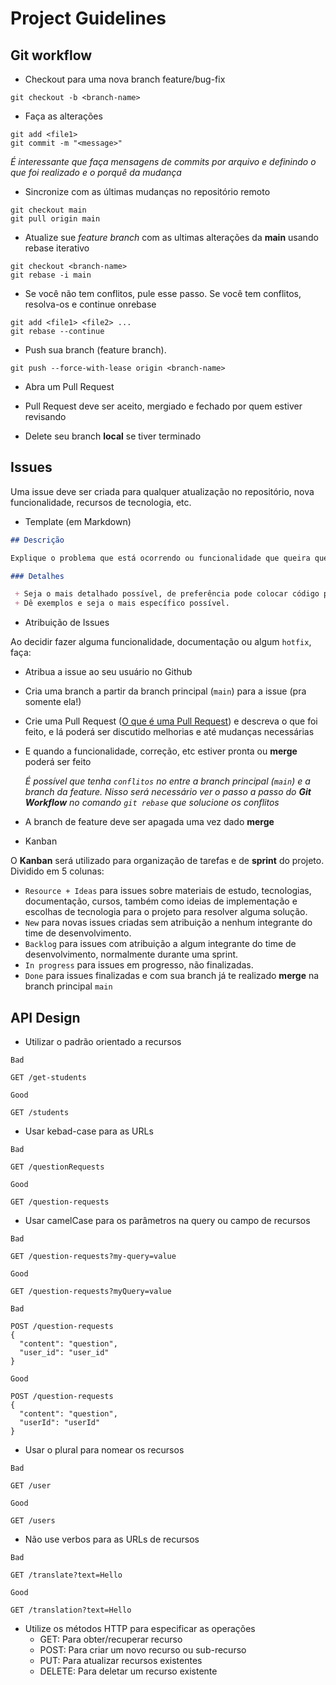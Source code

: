 # Project Guidelines

## Git workflow

+ Checkout para uma nova branch feature/bug-fix
```
git checkout -b <branch-name>
```

+ Faça as alterações
```
git add <file1>
git commit -m "<message>"
```

_É interessante que faça mensagens de commits por arquivo e definindo o que foi realizado e o porquê da mudança_

+ Sincronize com as últimas mudanças no repositório remoto
```
git checkout main
git pull origin main
```

+ Atualize sue *feature branch* com as ultimas alterações da **main** usando rebase iterativo
```
git checkout <branch-name>
git rebase -i main
```

+ Se você não tem conflitos, pule esse passo. Se você tem conflitos, resolva-os e continue onrebase
```
git add <file1> <file2> ...
git rebase --continue
```

+ Push sua branch (feature branch).
```
git push --force-with-lease origin <branch-name>
```

+ Abra um Pull Request

+ Pull Request deve ser aceito, mergiado e fechado por quem estiver revisando

+ Delete seu branch **local** se tiver terminado

## Issues

Uma issue deve ser criada para qualquer atualização no repositório, nova funcionalidade, recursos de tecnologia, etc.

+ Template (em Markdown)

```markdown
## Descrição

Explique o problema que está ocorrendo ou funcionalidade que queira que seja implementada.

### Detalhes

 + Seja o mais detalhado possível, de preferência pode colocar código para se necessário. 
 + Dê exemplos e seja o mais específico possível.
```

+ Atribuição de Issues

Ao decidir fazer alguma funcionalidade, documentação ou algum `hotfix`, faça:

 + Atribua a issue ao seu usuário no Github
 + Cria uma branch a partir da branch principal (`main`) para a issue (pra somente ela!)
 + Crie uma Pull Request ([O que é uma Pull Request](https://pt.stackoverflow.com/a/200786)) e descreva o que foi feito, e lá poderá ser discutido melhorias e até mudanças necessárias
 + E quando a funcionalidade, correção, etc estiver pronta ou **merge** poderá ser feito

    *É possível que tenha `conflitos` no entre a branch principal (`main`) e a branch da feature. Nisso será necessário ver o passo a passo do __Git Workflow__ no comando `git rebase` que solucione os conflitos*

 + A branch de feature deve ser apagada uma vez dado **merge**

+ Kanban

O **Kanban** será utilizado para organização de tarefas e de **sprint** do projeto. Dividido em 5 colunas: 
 + `Resource + Ideas` para issues sobre materiais de estudo, tecnologias, documentação, cursos, também como ideias de implementação e escolhas de tecnologia para o projeto para resolver alguma solução.
 + `New` para novas issues criadas sem atribuição a nenhum integrante do time de desenvolvimento.
 + `Backlog` para issues com atribuição a algum integrante do time de desenvolvimento, normalmente durante uma sprint.
 + `In progress` para issues em progresso, não finalizadas.
 + `Done` para issues finalizadas e com sua branch já te realizado **merge** na branch principal `main`

## API Design

+ Utilizar o padrão orientado a recursos

```
Bad

GET /get-students
```

```
Good

GET /students
```

+ Usar kebad-case para as URLs

```
Bad

GET /questionRequests
```

```
Good

GET /question-requests
```

+ Usar camelCase para os parâmetros na query ou campo de recursos

```
Bad

GET /question-requests?my-query=value
```

```
Good

GET /question-requests?myQuery=value
```

```
Bad

POST /question-requests
{
  "content": "question",
  "user_id": "user_id"
}
```

```
Good

POST /question-requests
{
  "content": "question",
  "userId": "userId"
}
```

+ Usar o plural para nomear os recursos
```
Bad

GET /user
```

```
Good

GET /users
```

+ Não use verbos para as URLs de recursos

```
Bad

GET /translate?text=Hello
```

```
Good

GET /translation?text=Hello
```
+ Utilize os métodos HTTP para especificar as operações
  + GET: Para obter/recuperar recurso
  + POST: Para criar um novo recurso ou sub-recurso
  + PUT: Para atualizar recursos existentes
  + DELETE: Para deletar um recurso existente

